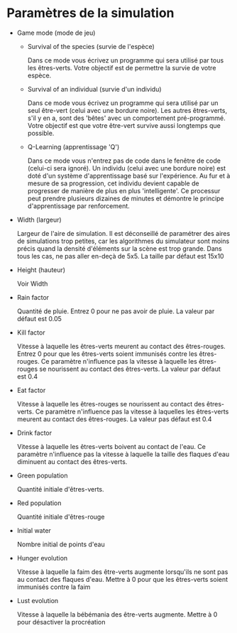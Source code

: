 Paramètres de la simulation
==========================

- Game mode (mode de jeu)
  - Survival of the species (survie de l'espèce)

    Dans ce mode vous écrivez un programme qui sera utilisé par tous les êtres-verts. Votre objectif est de permettre la survie de votre espèce.

  - Survival of an individual (survie d'un individu)
    
    Dans ce mode vous écrivez un programme qui sera utilisé par un seul être-vert (celui avec une bordure noire). Les autres êtres-verts, s'il y en a, sont
    des 'bêtes' avec un comportement pré-programmé. Votre objectif est que votre être-vert survive aussi longtemps que possible.

  - Q-Learning (apprentissage 'Q')
    
    Dans ce mode vous n'entrez pas de code dans le fenêtre de code (celui-ci sera ignoré). Un individu (celui avec une bordure noire) est doté d'un système
    d'apprentissage basé sur l'expérience. Au fur et à mesure de sa progression, cet individu devient capable de progresser de manière de plus en plus
    'intelligente'. Ce processur peut prendre plusieurs dizaines de minutes et démontre le principe d'apprentissage par renforcement.

- Width (largeur)

  Largeur de l'aire de simulation. Il est déconseillé de paramétrer des aires de simulations trop petites, car les algorithmes du simulateur sont
  moins précis quand la densité d'éléments sur la scène est trop grande. Dans tous les cas, ne pas aller en-deçà de 5x5. La taille par défaut est 15x10

- Height (hauteur)
  
  Voir Width

- Rain factor
  
  Quantité de pluie. Entrez 0 pour ne pas avoir de pluie. La valeur par défaut est 0.05

- Kill factor

  Vitesse à laquelle les êtres-verts meurent au contact des êtres-rouges. Entrez 0 pour que les êtres-verts soient immunisés contre les êtres-rouges.
  Ce paramètre n'influence pas la vitesse à laquelle les êtres-rouges se nourissent au contact des êtres-verts. La valeur par défaut est 0.4

- Eat factor

  Vitesse à laquelle les êtres-rouges se nourissent au contact des êtres-verts. Ce paramètre n'influence pas la vitesse à laquelles les êtres-verts
  meurent au contact des êtres-rouges. La valeur pas défaut est 0.4

- Drink factor

  Vitesse à laquelle les êtres-verts boivent au contact de l'eau. Ce paramètre n'influence pas la vitesse à laquelle la taille des flaques d'eau
  diminuent au contact des êtres-verts.

- Green population

  Quantité initiale d'êtres-verts.

- Red population

  Quantité initiale d'êtres-rouge

- Initial water

  Nombre initial de points d'eau

- Hunger evolution

  Vitesse à laquelle la faim des être-verts augmente lorsqu'ils ne sont pas au contact des flaques d'eau. Mettre à 0 pour que les êtres-verts soient immunisés contre la faim

- Lust evolution

  Vitesse à laquelle la bébémania des être-verts augmente. Mettre à 0 pour désactiver la procréation
